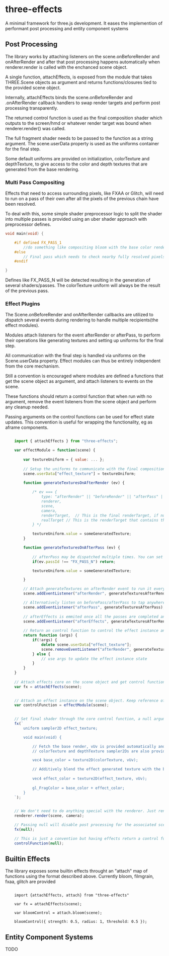 # three-effects

A minimal framework for three.js development. It eases the implemention of performant post processing and entity component systems

## Post Processing

The library works by attaching listeners on the scene.onBeforeRender and onAfterRender and after that post processing happens automatically when renderer.render is called with the enchanced scene object.

A single function, attachEffects, is exposed from the module that takes THREE.Scene objects as argument and returns functions/closures tied to the provided scene object. 

Internally, attachEffects binds the scene.onBeforeRender and .onAfterRender callback handlers to swap render targets and perform post processing transparently.

The returned control function is used as the final composition shader which outputs to the screen/hmd or whatever render target was bound when renderer.render() was called. 

The full fragment shader needs to be passed to the function as a string argument. The scene.userData property is used as the uniforms container for the final step.

Some default uniforms are provided on initialization, colorTexture and depthTexture, to give access to the color and depth textures that are generated from the base rendering.

### Multi Pass Compositing

Effects that need to access surrounding pixels, like FXAA or Glitch, will need to run on a pass of their own after all the pixels of the previous chain have been resolved.

To deal with this, some simple shader preprocessor logic to split the shader into multiple passes is provided using an uber shader approach with preprocessor defines.


```cpp
void main(void) {

    #if defined FX_PASS_1
        //do something like compositing bloom with the base color rendering
    #else
        // Final pass which needs to check nearby fully resolved pixels like Antialiasing
    #endif

}
```

Defines like FX_PASS_N will be detected resulting in the generation of several shaders/passes. The colorTexture uniform will always be the result of the previous pass.

### Effect Plugins

The Scene.onBeforeRender and onAfterRender callbacks are utilized to dispatch several events during rendering to handle multiple recipients(the effect modules).

Modules attach listeners for the event afterRender or afterPass, to perform their operations like generating textures and setting up uniforms for the final step.

All communication with the final step is handled via uniforms on the Scene.userData property. Effect modules can thus be entirely independent from the core mechanism.

Still a convention is encouraged where modules are defined a functions that get the scene object as argument, and attach listeners to events on the scene. 

These functions should return a control function that when run with no argument, remove the event listeners from the scene object and perform any cleanup needed. 

Passing arguments on the control functions can be used for effect state updates. This convention is useful for wrapping the functionality, eg as aframe components. 

```js

    import { attachEffects } from "three-effects";

    var effectModule = function(scene) {
        
        var textureUniform = { value: ... };
        
        // Setup the uniforms to communicate with the final composition step
        scene.userData["effect_texture"] = textureUniform;

        function generateTexturesOnAfterRender (ev) {
            
            /* ev === { 
                type: "afterRender" || "beforeRender" || "afterPass" || "beforePass" || "afterEffects",
                renderer, 
                scene,
                camera, 
                renderTarget,  // This is the final renderTarget, if null it means we output to screen
                realTarget // This is the renderTarget that contains the base scene rendering
            } */

            textureUniform.value = someGeneratedTexture;
        }

        function generateTexturesOnAfterPass (ev) {
            
            // afterPass may be dispatched multiple times. You can set when to actually perform the work based on event.passId which will be "main" during the last pass. 
            if(ev.passId !== "FX_PASS_N") return;

            textureUniform.value = someGeneratedTexture;

        }

        // Attach generateTextures on afterRender event to run it every frame after the scene is rendered(but before the final compositing step passes)
        scene.addEventListener("afterRender", generateTexturesAfterRender);

        // Alternatively listen on beforePass/afterPass to tap anywhere in the final compositing pipeline. You'll need to check the event.passId property.
        scene.addEventListener("afterPass", generateTexturesAfterPass);
        
        // afterEffects is emmited once all the passes are completed and the original renderTarget set and drawn. Texts/hud should be drawn here directly.
        scene.addEventListener("afterEffects", generateTexturesAfterRender);
        
        // Return an control function to control the effect instance and perform cleanup if/when needed
        return function (args) {
            if(!args) {
                delete scene.userData["effect_texture"];
                scene.removeEventListener("afterRender", generateTextures);
            } else {
                // use args to update the effect instance state
            }
        }
    }
    
    // Attach effects core on the scene object and get control function
    var fx = attachEffects(scene);

    
    // Attach an effect instance on the scene object. Keep reference of the instance control function
    var controlFunction = effectModule(scene);
    

    // Set final shader through the core control function, a null argument will disable post proc
    fx(`
        uniform sampler2D effect_texture;

        void main(void) {

            // Fetch the base render, vUv is provided automatically and contains the coordinates
            // colorTexture and depthTexture sampler2Ds are also provided to get the base render

            vec4 base_color = texture2D(colorTexture, vUv);

            // Additively blend the effect generated texture with the base one, it could be a bloom effect
            
            vec4 effect_color = texture2D(effect_texture, vUv);
            
            gl_FragColor = base_color + effect_color;
        }
    `);

    
    // We don't need to do anything special with the renderer. Just render the enhanced scene and the output will be post processed
    renderer.render(scene, camera);

    // Passing null will disable post processing for the associated scene
    fx(null);

    // This is just a convention but having effects return a control function to configure/cleanup effects is recommended 
    controlFunction(null);
```
## Builtin Effects

The library exposes some builtin effects throught an "attach" map of functions using the format described above. Currently bloom, filmgrain, fxaa, glitch are provided

```
    
    import {attachEffects, attach} from "three-effects"

    var fx = attachEffects(scene);

    var bloomControl = attach.bloom(scene);

    bloomControl({ strength: 0.5, radius: 1, threshold: 0.5 });

```

## Entity Component Systems

TODO
